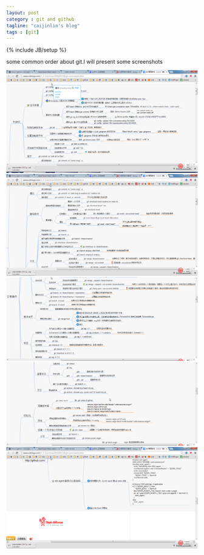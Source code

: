 ```yaml
---
layout: post
category : git and github
tagline: "caijinlin's blog"
tags : [git]
---
```

{% include JB/setup %}

some common order about git.I will present some screenshots

<img src="/images/img01.png" width:341px height:184px />

<img src="/images/img02.png" width:341px height:184px />

<img src="/images/img03.png" width:341px height:184px />

<img src="/images/img04.png" width:341px height:184px />

<img src="/images/img05.png" width:341px height:184px />

